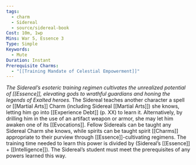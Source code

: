 ```yaml
---
tags:
  - charm
  - Sidereal
  - source/sidereal-book
Cost: 10m, 1wp
Mins: War 5, Essence 3
Type: Simple
Keywords:
  - Mute
Duration: Instant
Prerequisite Charms:
  - "[[Training Mandate of Celestial Empowerment]]"
---
```

*The Sidereal’s esoteric training regimen cultivates the unrealized potential of [[Essence]], elevating gods to wrathful guardians and honing the legends of Exalted heroes.*
The Sidereal teaches another character a spell or [[Martial Arts]] Charm (including Sidereal [[Martial Arts]]) she knows, letting him go into [[Experience Debt]] (p. XX) to learn it. Alternatively, by drilling him in the use of an artifact weapon or armor, she may let him awaken one of its [[Evocations]]. Fellow Sidereals can be taught any Sidereal Charm she knows, while spirits can be taught spirit [[Charms]] appropriate to their purview through [[Essence]]-cultivating regimens. The training time needed to learn this power is divided by (Sidereal’s [[Essence]] + [[Intelligence]]). The Sidereal’s student must meet the prerequisites of any powers learned this way.